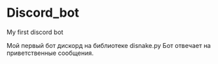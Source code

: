 # Discord_bot
My first discord bot


Мой первый бот дискорд на библиотеке disnake.py
Бот отвечает на приветственные сообщения.
